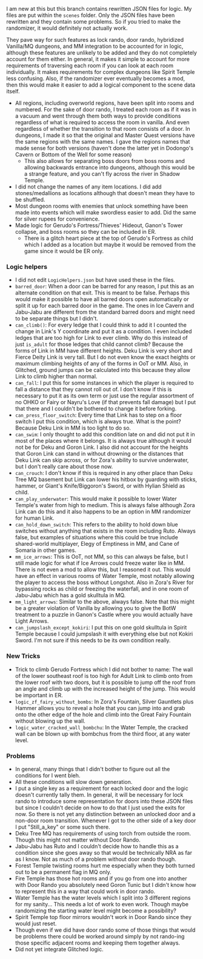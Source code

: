 I am new at this but this branch contains rewritten JSON files for logic. My files are put within the `scenes` folder.
Only the JSON files have been rewritten and they contain some problems. So if you tried to make the randomizer, it would definitely not actually work.

They pave way for such features as lock rando, door rando, hybridized Vanilla/MQ dungeons, and MM integration to be accounted for in logic, although these features are unlikely to be added and they do not completely account for them either. In general, it makes it simple to account for more requirements of traversing each room if you can look at each room individually. It makes requirements for complex dungeons like Spirit Temple less confusing. Also, if the randomizer ever eventually becomes a mod, then this would make it easier to add a logical component to the scene data itself.

* All regions, including overworld regions, have been split into rooms and numbered. For the sake of door rando, I treated each room as if it was in a vacuum and went through them both ways to provide conditions regardless of what is required to access the room in vanilla. And even regardless of whether the transition to that room consists of a door. In dungeons, I made it so that the original and Master Quest versions have the same regions with the same names. I gave the regions names that made sense for both versions (haven't done the latter yet in Dodongo's Cavern or Bottom of the Well for some reason)
  * This also allows for separating boss doors from boss rooms and allowing backwards entrance into dungeons, although this would be a strange feature, and you can't fly across the river in Shadow Temple.
* I did not change the names of any item locations. I did add stones/medallions as locations although that doesn't mean they have to be shuffled.
* Most dungeon rooms with enemies that unlock something have been made into events which will make swordless easier to add. Did the same for silver rupees for convenience.
* Made logic for Gerudo's Fortress/Thieves' Hideout, Ganon's Tower collapse, and boss rooms so they can be included in ER.
  * There is a glitch heart piece at the top of Gerudo's Fortress as child which I added as a location but maybe it would be removed from the game since it would be ER only.

### Logic helpers

* I did not edit `LogicHelpers.json` but have used these in the files.
* `barred_door`: When a door can be barred for any reason, I put this as an alternate condition on that exit. This is meant to be false. Perhaps this would make it possible to have all barred doors open automatically or split it up for each barred door in the game. The ones in Ice Cavern and Jabu-Jabu are different from the standard barred doors and might need to be separate things but I didn't.
* `can_climb()`: For every ledge that I could think to add it I counted the change in Link's Y coordinate and put it as a condition. I even included ledges that are too high for Link to ever climb. Why do this instead of just `is_adult` for those ledges that child cannot climb? Because the forms of Link in MM have different heights. Deku Link is very short and Fierce Deity Link is very tall. But I do not even know the exact heights or maximum climbing heights of any of the forms in OoT or MM. Also, in Glitched, ground jumps can be calculated into this because they allow Link to climb higher than normal.
* `can_fall`: I put this for some instances in which the player is required to fall a distance that they cannot roll out of. I don't know if this is necessary to put it as its own term or just use the regular assortment of no OHKO or Fairy or Nayru's Love (if that prevents fall damage) but I put that there and I couldn't be bothered to change it before forking.
* `can_press_floor_switch`: Every time that Link has to step on a floor switch I put this condition, which is always true. What is the point? Because Deku Link in MM is too light to do so.
* `can_swim`: I only thought to add this condition late on and did not put it in most of the places where it belongs. It is always true although it would not be for Deku and Goron Link. I also did not account for the heights that Goron Link can stand in without drowning or the distances that Deku Link can skip across, or for Zora's ability to survive underwater, but I don't really care about those now.
* `can_crouch`: I don't know if this is required in any other place than Deku Tree MQ basement but Link can lower his hitbox by guarding with sticks, hammer, or Giant's Knife/Biggoron's Sword, or with Hylian Shield as child.
* `can_play_underwater`: This would make it possible to lower Water Temple's water from high to medium. This is always false although Zora Link can do this and it also happens to be an option in MM randomizer for human Link.
* `can_hold_down_switch`: This refers to the ability to hold down blue switches without anything that exists in the room including Ruto. Always false, but examples of situations where this could be true include shared-world multiplayer, Elegy of Emptiness in MM, and Cane of Somaria in other games.
* `mm_ice_arrows`: This is OoT, not MM, so this can always be false, but I still made logic for what if Ice Arrows could freeze water like in MM. There is not even a mod to allow this, but I reasoned it out. This would have an effect in various rooms of Water Temple, most notably allowing the player to access the boss without Longshot. Also in Zora's River for bypassing rocks as child or freezing the waterfall, and in one room of Jabu-Jabu which has a gold skulltula in MQ.
* `mm_light_arrows`: Similar to the above, always false. Note that this might be a greater violation of Vanilla by allowing you to give the BotW treatment to a puzzle in Ganon's Castle where you would actually have Light Arrows.
* `can_jumpslash_except_kokiri`: I put this on one gold skulltula in Spirit Temple because I could jumpslash it with everything else but not Kokiri Sword. I'm not sure if this needs to be its own condition really.

### New Tricks

* Trick to climb Gerudo Fortress which I did not bother to name: The wall of the lower southeast roof is too high for Adult Link to climb onto from the lower roof with two doors, but it is possible to jump off the roof from an angle and climb up with the increased height of the jump. This would be important in ER.
* `logic_zf_fairy_without_bombs`: In Zora's Fountain, Silver Gauntlets plus Hammer allows you to reveal a hole that you can jump into and grab onto the other edge of the hole and climb into the Great Fairy Fountain without blowing up the wall.
* `logic_water_cracked_wall_bombchu`: In the Water Temple, the cracked wall can be blown up with bombchus from the third floor, at any water level.

### Problems

* In general, many things that I didn't bother to figure out all the conditions for I went bleh.
* All these conditions will slow down generation.
* I put a single key as a requirement for each locked door and the logic doesn't currently tally them. In general, it will be necessary for lock rando to introduce some representation for doors into these JSON files but since I couldn't decide on how to do that I just used the exits for now. So there is not yet any distinction between an unlocked door and a non-door room transition. Whenever I got to the other side of a key door I put "Still_a_key" or some such there.
* Deku Tree MQ has requirements of using torch from outside the room. Though this might not matter without Door Rando.
* Jabu-Jabu has Ruto and I couldn't decide how to handle this as a condition since she goes away so that would be technically NRA as far as I know. Not as much of a problem without door rando though.
* Forest Temple twisting rooms hurt me especially when they both turned out to be a permanent flag in MQ only.
* Fire Temple has those hot rooms and if you go from one into another with Door Rando you absolutely need Goron Tunic but I didn't know how to represent this in a way that could work in door rando.
* Water Temple has the water levels which I split into 3 different regions for my sanity... This needs a lot of work to even work. Though maybe randomizing the starting water level might become a possibility?
* Spirit Temple top floor mirrors wouldn't work in Door Rando since they would just reset.
* Though even if we did have door rando some of those things that would be problems there could be worked around simply by not rando-ing those specific adjacent rooms and keeping them together always.
* Did not yet integrate Glitched logic.